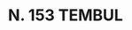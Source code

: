 ---
title: "N. 153 TEMBUL"
plant-name: "N. 153"
plant-number: "153"
plant-xml: "/assets/xml/plant153.xml"
plant-img1: "/assets/img/plant153_verso.jpg"
plant-img2: "/assets/img/plant153.jpg"
plant-title: "N. 153 TEMBUL"
plant-taxon-link: ""
plant-taxon-content: ""
layout: single-xml
---